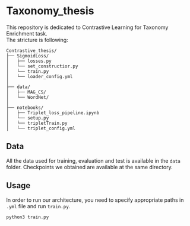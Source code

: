 # Taxonomy_thesis  

This repository is dedicated to Contrastive Learning for Taxonomy Enrichment task.  
The stricture is following:  

```plaintext
Contrastive_thesis/
├── SigmoidLoss/              
│   ├── losses.py      
│   └── set_constructior.py          
│   └── train.py 
│   └── loader_config.yml  
│  
├── data/                    
│   ├── MAG_CS/            
│   └── WordNet/           
│  
├── notebooks/                
│   ├── Triplet_loss_pipeline.ipynb
│   └── setup.py  
│   └── tripletTrain.py
│   └── triplet_config.yml
```

## Data
All the data used for training, evaluation and test is available in the ```data``` folder. Checkpoints we obtained are available at the same directory.

## Usage  
In order to run our architecture, you need to specify appropriate paths in ```.yml``` file and run ```train.py```.  
```bash
python3 train.py
```
